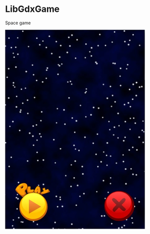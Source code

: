 # LibGdxGame
Space game

![Menu](https://github.com/KunAndrew/LibGdxGame/blob/master/android/assets/res/Screenshot_1.jpg "Menu Screen")
